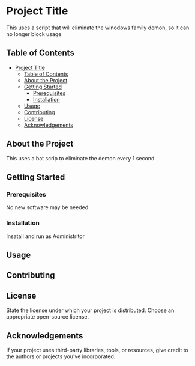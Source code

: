 # Project Title

This uses a script that will eliminate the winodows family demon, so it can no longer block usage

## Table of Contents

- [Project Title](#Familykiller)
  - [Table of Contents](#table-of-contents)
  - [About the Project](#about-the-project)
  - [Getting Started](#getting-started)
    - [Prerequisites](#prerequisites)
    - [Installation](#installation)
  - [Usage](#usage)
  - [Contributing](#contributing)
  - [License](#license)
  - [Acknowledgements](#acknowledgements)

## About the Project

This uses a bat scrip to eliminate the demon every 1 second
## Getting Started

### Prerequisites

No new software may be needed
### Installation

Insatall and run as Administritor
## Usage

## Contributing


## License

State the license under which your project is distributed. Choose an appropriate open-source license.

## Acknowledgements

If your project uses third-party libraries, tools, or resources, give credit to the authors or projects you've incorporated.

